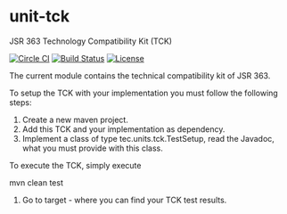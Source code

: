 unit-tck
========
JSR 363 Technology Compatibility Kit (TCK) 

[![Circle CI](https://circleci.com/gh/unitsofmeasurement/unit-tck.svg?style=svg)](https://circleci.com/gh/unitsofmeasurement/unit-tck)
[![Build Status](https://drone.io/github.com/unitsofmeasurement/unit-tck/status.png)](https://drone.io/github.com/unitsofmeasurement/unit-tck/latest)
[![License](http://img.shields.io/badge/license-BSD3-blue.svg?style=flat-square)](http://opensource.org/licenses/BSD-3-Clause)

The current module contains the technical compatibility kit of JSR 363.

To setup the TCK with your implementation you must follow the following steps:

 1. Create a new maven project.
 2. Add this TCK and your implementation as dependency.
 3. Implement a class of type tec.units.tck.TestSetup, read the Javadoc, what 
  you must provide with this class.
  
To execute the TCK, simply execute
  
mvn clean test
       
 1. Go to target - where you can find your TCK test results.
   
